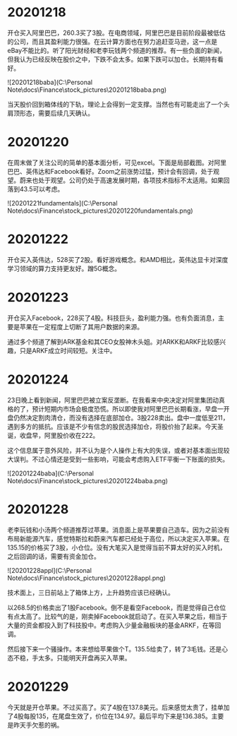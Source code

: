 # 20201218

开仓买入阿里巴巴，260.3买了3股。在电商领域，阿里巴巴是目前阶段最被低估的公司，而且其盈利能力很强。在云计算方面也在努力追赶亚马逊，这一点是eBay不能比的。听了阳光财经和老李玩钱两个频道的推荐。有一些负面的新闻，但我认为已经反映在股价之中，下跌不会太多。如果下跌可以加仓。长期持有看好。

![20201218baba](C:\Personal Note\docs\Finance\stock_pictures\20201218baba.png)

当天股价回到箱体线的下轨，理论上会得到一定支撑。当然也有可能走出了一个头肩顶形态，需要后续几天确认。



# 20201220

在周末做了关注公司的简单的基本面分析，可见excel。下面是局部截图。对阿里巴巴、英伟达和Facebook看好。Zoom之前涨势过猛，预计会有回调，处于观望。蔚来也处于观望。公司仍处于高速发展时期，各项技术指标不太适用。如果回落到43.5可以考虑。

![20201221fundamentals](C:\Personal Note\docs\Finance\stock_pictures\20201220fundamentals.png)



# 20201222

开仓买入英伟达，528买了2股。看好游戏概念。和AMD相比，英伟达显卡对深度学习领域的算力支持更友好。蹭5G概念。



# 20201223

开仓买入Facebook，228买了4股。科技巨头，盈利能力强。也有负面消息，主要是苹果在一定程度上切断了其用户数据的来源。

通过多个频道了解到ARK基金和其CEO女股神木头姐。对ARKK和ARKF比较感兴趣，只是ARKF成立时间较短。关注中。



# 20201224

23日晚上看到新闻，阿里巴巴被立案反垄断。在我看来中央决定对阿里集团动真格的了，预计短期内市场会极度恐慌。所以即使我对阿里巴巴长期看涨，早盘一开盘仍然决定割肉清仓，而没有选择在底部加仓。3股228卖出。盘中一度低至211，遇到多方的抵抗。应该是不少有信念的股民选择加仓，将股价抬了起来。今天圣诞，收盘早，阿里股价收在222。

这个信息属于意外风险，并不认为是个人操作上有大的失误，或者对基本面出现较大误判。不过心情还是受到一些影响，可能会考虑购入ETF平衡一下账面的损失。

![20201224baba](C:\Personal Note\docs\Finance\stock_pictures\20201224baba.png)



# 20201228

老李玩钱和小汤两个频道推荐过苹果。消息面上是苹果要自己造车。因为之前没有布局新能源汽车，感觉特斯拉和蔚来汽车都已经处于高位，所以决定买入苹果。在135.15的价格买了3股，小仓位。没有大笔买入是觉得当前不算太好的买入时机，之后回调的话，需要有资金加仓。

![20201228appl](C:\Personal Note\docs\Finance\stock_pictures\20201228appl.png)

技术面上，三日前站上了箱体上方，上升趋势应该已经确认。

以268.5的价格卖出了1股Facebook。倒不是看空Facebook，而是觉得自己仓位有点太高了。比较气的是，刚卖掉Facebook就启动了。在买入苹果之后，相当于大量的资金都投入到了科技股中。考虑购入少量金融板块的基金ARKF，在等回调。

然后接下来一个骚操作。本来想给苹果做个T。135.5给卖了，转了3毛钱。还是心态不稳，手太多。只能明天开盘再买入苹果。



# 20201229

今天就是开仓苹果。不过买高了。买了4股在137.8美元。后来感觉太贵了，挂单加了4股每股135，在尾盘生效了，价位在134.97。最后平均下来是136.385。主要是昨天手欠惹的祸。